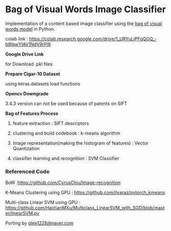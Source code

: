 # Bag of Visual Words Image Classifier

Implementation of a content based image classifier using the [bag of visual words model](https://en.wikipedia.org/wiki/Bag-of-words_model_in_computer_vision) in Python.

colab link : https://colab.research.google.com/drive/1_URYuLjPFqQGQ_-bWpwYIAV1NdV9rPl6

**Google Drive Link**

for Download .pkl files

**Prepare Cigar-10 Dataset**

using keras.datasets load functions

**Opencv Downgrade** 

3.4.3 version can not be used because of patents on SIFT

**Bag of Features Process** 

1. feature extraction : SIFT descriptors 

2. clustering and build codebook : k-means algorithm 

3. Image representation(making the histogram of features) : Vector Quantization 

4. classifier learning and recognition : SVM Classifier

### Referenced Code 

BoW :https://github.com/CyrusChiu/Image-recognition

K-Means Clustering using GPU : https://github.com/ilyaraz/pytorch_kmeans

Multi-class Linear SVM using GPU : https://github.com/HaotianMXu/Multiclass_LinearSVM_with_SGD/blob/master/linearSVM.py


Porting by glee1228@naver.com
